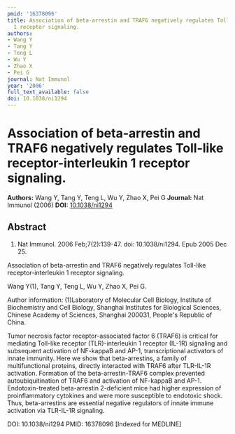 ```yaml
---
pmid: '16378096'
title: Association of beta-arrestin and TRAF6 negatively regulates Toll-like receptor-interleukin
  1 receptor signaling.
authors:
- Wang Y
- Tang Y
- Teng L
- Wu Y
- Zhao X
- Pei G
journal: Nat Immunol
year: '2006'
full_text_available: false
doi: 10.1038/ni1294
---
```


# Association of beta-arrestin and TRAF6 negatively regulates Toll-like receptor-interleukin 1 receptor signaling.
**Authors:** Wang Y, Tang Y, Teng L, Wu Y, Zhao X, Pei G
**Journal:** Nat Immunol (2006)
**DOI:** [10.1038/ni1294](https://doi.org/10.1038/ni1294)

## Abstract

1. Nat Immunol. 2006 Feb;7(2):139-47. doi: 10.1038/ni1294. Epub 2005 Dec 25.

Association of beta-arrestin and TRAF6 negatively regulates Toll-like 
receptor-interleukin 1 receptor signaling.

Wang Y(1), Tang Y, Teng L, Wu Y, Zhao X, Pei G.

Author information:
(1)Laboratory of Molecular Cell Biology, Institute of Biochemistry and Cell 
Biology, Shanghai Institutes for Biological Sciences, Chinese Academy of 
Sciences, Shanghai 200031, People's Republic of China.

Tumor necrosis factor receptor-associated factor 6 (TRAF6) is critical for 
mediating Toll-like receptor (TLR)-interleukin 1 receptor (IL-1R) signaling and 
subsequent activation of NF-kappaB and AP-1, transcriptional activators of 
innate immunity. Here we show that beta-arrestins, a family of multifunctional 
proteins, directly interacted with TRAF6 after TLR-IL-1R activation. Formation 
of the beta-arrestin-TRAF6 complex prevented autoubiquitination of TRAF6 and 
activation of NF-kappaB and AP-1. Endotoxin-treated beta-arrestin 2-deficient 
mice had higher expression of proinflammatory cytokines and were more 
susceptible to endotoxic shock. Thus, beta-arrestins are essential negative 
regulators of innate immune activation via TLR-IL-1R signaling.

DOI: 10.1038/ni1294
PMID: 16378096 [Indexed for MEDLINE]
